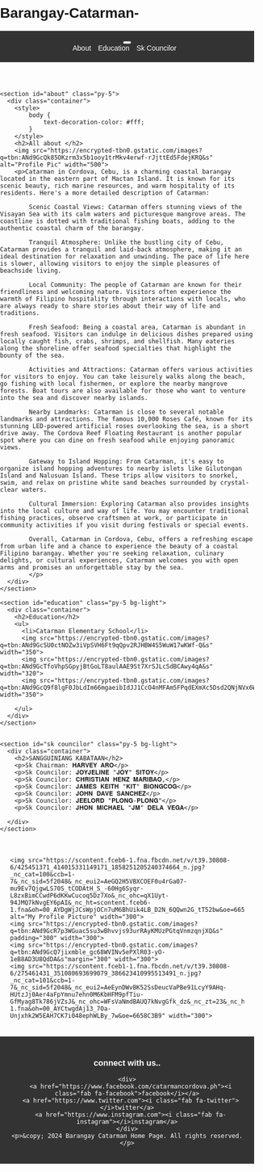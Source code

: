 # Barangay-Catarman-

<!DOCTYPE html>
<html lang="en">
<head>
  <meta charset="UTF-8">
  <meta name="viewport" content="width=device-width, initial-scale=1.0">
  <link href="https://cdn.jsdelivr.net/npm/bootstrap@5.3.3/dist/css/bootstrap.min.css" rel="stylesheet" integrity="sha384-QWTKZyjpPEjISv5WaRU9OFeRpok6YctnYmDr5pNlyT2bRjXh0JMhjY6hW+ALEwIH" crossorigin="anonymous">
  <style>
    /* Custom CSS styles */
    body {
      font-family: Arial, sans-serif;
      margin: 0;
      padding: 0;
      background-image: url('https://media3.giphy.com/media/gG6xmgCgm4BadaD45x/200w.gif?cid=6c09b9527e4cl5ndpcc1bkg9lmjd0u1zt9n2kckscl5xsxmd&ep=v1_gifs_search&rid=200w.gif&ct=g');
  background-size: cover;
  background-position: center;
  background-repeat: no-repeat;
  font-family: Arial, sans-serif;
  margin: 0;
  padding: 0;
  
    }
    header {
      background-color: #333;
      color: #fff;
      padding: 20px;
    }
    nav ul {
      list-style-type: none;
      margin: 0;
      padding: 0;
    }
    nav ul li {
      display: inline;
      margin-right: 10px;
    }
    nav ul li a {
      color: #fff;
      text-decoration: none;
    }
    main {
      padding: 20px;
    }
    footer {
      background-color: #333;
      color: #fff;
      padding: 20px;
      text-align: center;
    }

  </style>
  <title>Barangay Catarman Website</title>
</head>
<body>
  <header>
    <nav class="navbar navbar-expand-lg navbar-light bg-light">
        <button class="navbar-toggler" type="button" data-toggle="collapse" data-target="#navbarNav" aria-controls="navbarNav" aria-expanded="false" aria-label="Toggle navigation">
          <span class="navbar-toggler-icon"></span>
        </button>
        <div class="collapse navbar-collapse" id="navbarNav">
          <ul class="navbar-nav ml-auto">
            <li class="nav-item">
              <a class="nav-link" href="#about">About</a>
            </li>
            <li class="nav-item">
              <a class="nav-link" href="#education">Education</a>
            </li>
            <li class="nav-item">
              <a class="nav-link" href="#sk councilor">Sk Councilor</a>
            </li>
          </ul>
        </div>
      </nav>
    </header>
  
    <section id="about" class="py-5">
      <div class="container">
        <style>
            body {
                text-decoration-color: #fff;
            }
        </style>
        <h2>All about </h2>
        <img src="https://encrypted-tbn0.gstatic.com/images?q=tbn:ANd9GcQk85OKzrm3x5b1ooy1trMkv4erwf-rJjttEd5FdejKRQ&s" alt="Profile Pic" width="500">
        <p>Catarman in Cordova, Cebu, is a charming coastal barangay located in the eastern part of Mactan Island. It is known for its scenic beauty, rich marine resources, and warm hospitality of its residents. Here's a more detailed description of Catarman:

            Scenic Coastal Views: Catarman offers stunning views of the Visayan Sea with its calm waters and picturesque mangrove areas. The coastline is dotted with traditional fishing boats, adding to the authentic coastal charm of the barangay.
            
            Tranquil Atmosphere: Unlike the bustling city of Cebu, Catarman provides a tranquil and laid-back atmosphere, making it an ideal destination for relaxation and unwinding. The pace of life here is slower, allowing visitors to enjoy the simple pleasures of beachside living.
            
            Local Community: The people of Catarman are known for their friendliness and welcoming nature. Visitors often experience the warmth of Filipino hospitality through interactions with locals, who are always ready to share stories about their way of life and traditions.
            
            Fresh Seafood: Being a coastal area, Catarman is abundant in fresh seafood. Visitors can indulge in delicious dishes prepared using locally caught fish, crabs, shrimps, and shellfish. Many eateries along the shoreline offer seafood specialties that highlight the bounty of the sea.
            
            Activities and Attractions: Catarman offers various activities for visitors to enjoy. You can take leisurely walks along the beach, go fishing with local fishermen, or explore the nearby mangrove forests. Boat tours are also available for those who want to venture into the sea and discover nearby islands.
            
            Nearby Landmarks: Catarman is close to several notable landmarks and attractions. The famous 10,000 Roses Café, known for its stunning LED-powered artificial roses overlooking the sea, is a short drive away. The Cordova Reef Floating Restaurant is another popular spot where you can dine on fresh seafood while enjoying panoramic views.
            
            Gateway to Island Hopping: From Catarman, it's easy to organize island hopping adventures to nearby islets like Gilutongan Island and Nalusuan Island. These trips allow visitors to snorkel, swim, and relax on pristine white sand beaches surrounded by crystal-clear waters.
            
            Cultural Immersion: Exploring Catarman also provides insights into the local culture and way of life. You may encounter traditional fishing practices, observe craftsmen at work, or participate in community activities if you visit during festivals or special events.
            
            Overall, Catarman in Cordova, Cebu, offers a refreshing escape from urban life and a chance to experience the beauty of a coastal Filipino barangay. Whether you're seeking relaxation, culinary delights, or cultural experiences, Catarman welcomes you with open arms and promises an unforgettable stay by the sea.
            </p>
      </div>
    </section>
  
    <section id="education" class="py-5 bg-light">
      <div class="container">
        <h2>Education</h2>
        <ul>
          <li>Catarman Elementary School</li>
          <img src="https://encrypted-tbn0.gstatic.com/images?q=tbn:ANd9GcSU0ctNOZw3iVpSVH6Ft9qQpv2RJHBW4S5WuW17wKWf-Q&s" width="350">
          <img src="https://encrypted-tbn0.gstatic.com/images?q=tbn:ANd9GcTfoVhpSGpyjBtGoLT8aulAAE9St7XrSJLcSdBCAwy4qA&s" width="320">
          <img src="https://encrypted-tbn0.gstatic.com/images?q=tbn:ANd9GcQ9f8lgF0JbLdIm66mgaeibIdJJ1CcO4nMFAm5FPqdEXmXc5Dsd2QNjNVx6WtXmRyq8Oog&usqp=CAU" width="350">
  
        </ul>
      </div>
    </section>
  
  
    <section id="sk councilor" class="py-5 bg-light">
      <div class="container">
        <h2>SANGGUINIANG KABATAAN</h2>
        <p>Sk Chairman: 𝐇𝐀𝐑𝐕𝐄𝐘 𝐀𝐑𝐎</p>
        <p>Sk Councilor: 𝐉𝐎𝐘𝐉𝐄𝐋𝐈𝐍𝐄 "𝐉𝐎𝐘" 𝐒𝐈𝐓𝐎𝐘</p>
        <p>Sk Councilor: 𝐂𝐇𝐑𝐈𝐒𝐓𝐈𝐀𝐍 𝐇𝐄𝐍𝐙 𝐌𝐀𝐑𝐈𝐁𝐀𝐎,</p>
        <p>Sk Councilor: 𝐉𝐀𝐌𝐄𝐒 𝐊𝐄𝐈𝐓𝐇 "𝐊𝐈𝐓" 𝐁𝐈𝐎𝐍𝐆𝐂𝐎𝐆</p>
        <p>Sk Councilor: 𝐉𝐎𝐇𝐍 𝐃𝐀𝐕𝐄 𝐒𝐀𝐍𝐂𝐇𝐄𝐙</p>
        <p>Sk Councilor: 𝐉𝐄𝐄𝐋𝐎𝐑𝐃 "𝐏𝐋𝐎𝐍𝐆-𝐏𝐋𝐎𝐍𝐆"</p>
        <p>Sk Councilor: 𝐉𝐇𝐎𝐍 𝐌𝐈𝐂𝐇𝐀𝐄𝐋 "𝐉𝐌" 𝐃𝐄𝐋𝐀 𝐕𝐄𝐆𝐀</p>

      </div>
    </section>
  </header>
  <main>
    
    
    <img src="https://scontent.fceb6-1.fna.fbcdn.net/v/t39.30808-6/425451371_414015331149171_1858251205240374664_n.jpg?_nc_cat=100&ccb=1-7&_nc_sid=5f2048&_nc_eui2=AeGQ2H5VBXCOEF0u4rGa07-mu9Ev7QjgwLS70S_tCODAtH_S_-60Hg6Syqr-L8zxBimCCwdP6dKKwCucoq5Dz7Xo&_nc_ohc=qX1Uyt-94JMQ7kNvgEY6pAI&_nc_ht=scontent.fceb6-1.fna&oh=00_AYDgWjJCsWpjOCn7uM6BhUik4LB_D2N_6QQwn2G_tT52bw&oe=66587238" alt="My Profile Picture" width="300">
    <img src="https://encrypted-tbn0.gstatic.com/images?q=tbn:ANd9GcR7p3WGuac5su3wBhvvjs93urRAyKMUzPGtqVnmzqnjXQ&s" padding="300" width="300">
    <img src="https://encrypted-tbn0.gstatic.com/images?q=tbn:ANd9GcQ7jixmble_gc68WVINv5ePXlR03-yO-1eB8AD3U8QdDA&s"margin="300" width="300">
    <img src="https://scontent.fceb1-1.fna.fbcdn.net/v/t39.30808-6/275461431_351080693699079_386623410995513491_n.jpg?_nc_cat=101&ccb=1-7&_nc_sid=5f2048&_nc_eui2=AeEynDWvBK52SsDeucVaPBe91LcyY9AHq-HUtzJj0Aer4aFpYmnu7ehn0M6KbHFM9pfTiu-GfMyag8Tk786jVZsJ&_nc_ohc=WFsVaNmdBAUQ7kNvgGfk_dz&_nc_zt=23&_nc_ht=scontent.fceb1-1.fna&oh=00_AYCtwgdAj13_7Oa-Unjxhk2W5EAH7CK7i048ephWLBy_7w&oe=6658C3B9" width="300">
  </main>

  <footer>
    <h3>connect with us..</h3>
    

    <div>
      <a href="https://www.facebook.com/catarmancordova.ph"><i class="fab fa-facebook">facebook</i></a>
      <a href="https://www.twitter.com"><i class="fab fa-twitter"></i>twitter</a>
      <a href="https://www.instagram.com"><i class="fab fa-instagram"></i>instagram</a>
    </div>
    <p>&copy; 2024 Barangay Catarman Home Page. All rights reserved.</p>
  </footer>
  <script src="https://cdn.jsdelivr.net/npm/bootstrap@5.3.3/dist/js/bootstrap.bundle.min.js" integrity="sha384-YvpcrYf0tY3lHB60NNkmXc5s9fDVZLESaAA55NDzOxhy9GkcIdslK1eN7N6jIeHz" crossorigin="anonymous"></script>
</body>
</html>